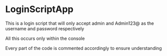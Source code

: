 # LoginScriptApp

This is a login script that will only accept admin and Admin123@ as the username and password respectively

All this occurs only within the console

Every part of the code is commented accordingly to ensure understanding
